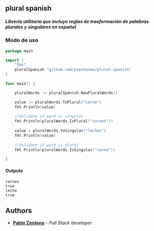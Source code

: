 ## plural spanish

##### Libreria utilitaria que incluye reglas de trasformación de palabras plurales y singulares en español

### Modo de uso

````go
package main

import (
    "fmt"
    pluralSpanish "github.com/pzentenoe/plural-spanish"
)

func main() {

	pluralWords := pluralSpanish.NewPluralWords()

	value := pluralWords.ToPlural("carne")
	fmt.Println(value)
    
    //Validate if word is singular
    fmt.Println(pluralWords.IsPlural("carnes"))
	
	value = pluralWords.ToSingular("leches")
	fmt.Println(value)
    
    //Validate if word is plural
    fmt.Println(pluralWords.IsSingular("carne"))

}
````

#### Outputs
````text
carnes
true
leche
true

````


## Authors
* **[Pablo Zenteno](https://github.com/pzentenoe)** - *Full Stack developer*